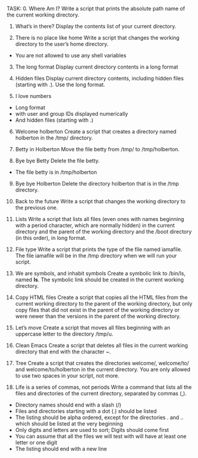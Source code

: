 
TASK:
0. Where Am I?
 Write a script that prints the absolute path name of the current working directory.
1. What’s in there?
Display the contents list of your current directory.

2. There is no place like home
Write a script that changes the working directory to the user’s home directory.
* You are not allowed to use any shell variables

3. The long format
Display current directory contents in a long format

4. Hidden files
Display current directory contents, including hidden files (starting with .). Use the long format.

5. I love numbers
* Long format
* with user and group IDs displayed numerically
* And hidden files (starting with .)

6. Welcome holberton
Create a script that creates a directory named holberton in the /tmp/ directory.

7. Betty in Holberton
Move the file betty from /tmp/ to /tmp/holberton.

8. Bye bye Betty 
Delete the file betty.
* The file betty is in /tmp/holberton

9. Bye bye Holberton
Delete the directory holberton that is in the /tmp directory.

10. Back to the future
Write a script that changes the working directory to the previous one.

11. Lists 
Write a script that lists all files (even ones with names beginning with a period character, which are normally hidden) in the current directory and the parent of the working directory and the /boot directory (in this order), in long format.

12. File type
Write a script that prints the type of the file named iamafile. The file iamafile will be in the /tmp directory when we will run your script.

13. We are symbols, and inhabit symbols
Create a symbolic link to /bin/ls, named __ls__. The symbolic link should be created in the current working directory.

14. Copy HTML files
Create a script that copies all the HTML files from the current working directory to the parent of the working directory, but only copy files that did not exist in the parent of the working directory or were newer than the versions in the parent of the working directory.

15. Let’s move
Create a script that moves all files beginning with an uppercase letter to the directory /tmp/u.

16. Clean Emacs 
Create a script that deletes all files in the current working directory that end with the character ~.

17. Tree
Create a script that creates the directories welcome/, welcome/to/ and welcome/to/holberton in the current directory.
You are only allowed to use two spaces in your script, not more.

18. Life is a series of commas, not periods
Write a command that lists all the files and directories of the current directory, separated by commas (,).
* Directory names should end with a slash (/)
* Files and directories starting with a dot (.) should be listed
* The listing should be alpha ordered, except for the directories . and .. which should be listed at the very beginning
* Only digits and letters are used to sort; Digits should come first
* You can assume that all the files we will test with will have at least one letter or one digit
* The listing should end with a new line
